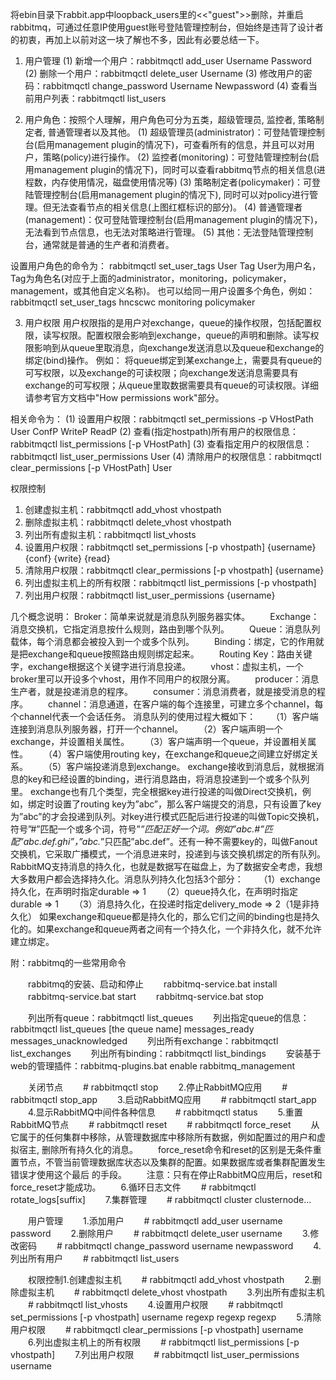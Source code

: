 将ebin目录下rabbit.app中loopback_users里的<<"guest">>删除，并重启rabbitmq，可通过任意IP使用guest账号登陆管理控制台，但始终是违背了设计者的初衷，再加上以前对这一块了解也不多，因此有必要总结一下。

1. 用户管理
(1) 新增一个用户：rabbitmqctl  add_user  Username  Password
(2) 删除一个用户：rabbitmqctl  delete_user  Username
(3) 修改用户的密码：rabbitmqctl  change_password  Username  Newpassword
(4) 查看当前用户列表：rabbitmqctl  list_users

2. 用户角色：按照个人理解，用户角色可分为五类，超级管理员, 监控者, 策略制定者, 普通管理者以及其他。
(1) 超级管理员(administrator)：可登陆管理控制台(启用management plugin的情况下)，可查看所有的信息，并且可以对用户，策略(policy)进行操作。
(2) 监控者(monitoring)：可登陆管理控制台(启用management plugin的情况下)，同时可以查看rabbitmq节点的相关信息(进程数，内存使用情况，磁盘使用情况等)
(3) 策略制定者(policymaker)：可登陆管理控制台(启用management plugin的情况下), 同时可以对policy进行管理。但无法查看节点的相关信息(上图红框标识的部分)。
(4) 普通管理者(management)：仅可登陆管理控制台(启用management plugin的情况下)，无法看到节点信息，也无法对策略进行管理。
(5) 其他：无法登陆管理控制台，通常就是普通的生产者和消费者。

设置用户角色的命令为：
rabbitmqctl  set_user_tags  User  Tag
User为用户名， Tag为角色名(对应于上面的administrator，monitoring，policymaker，management，或其他自定义名称)。
也可以给同一用户设置多个角色，例如：rabbitmqctl  set_user_tags  hncscwc  monitoring  policymaker

3. 用户权限
用户权限指的是用户对exchange，queue的操作权限，包括配置权限，读写权限。配置权限会影响到exchange，queue的声明和删除。读写权限影响到从queue里取消息，向exchange发送消息以及queue和exchange的绑定(bind)操作。
例如： 将queue绑定到某exchange上，需要具有queue的可写权限，以及exchange的可读权限；向exchange发送消息需要具有exchange的可写权限；从queue里取数据需要具有queue的可读权限。详细请参考官方文档中"How permissions work"部分。

相关命令为：
(1) 设置用户权限：rabbitmqctl  set_permissions  -p  VHostPath  User  ConfP  WriteP  ReadP
(2) 查看(指定hostpath)所有用户的权限信息：rabbitmqctl  list_permissions  [-p  VHostPath]
(3) 查看指定用户的权限信息：rabbitmqctl  list_user_permissions  User
(4)  清除用户的权限信息：rabbitmqctl  clear_permissions  [-p VHostPath]  User

权限控制
1.  创建虚拟主机：rabbitmqctl add_vhost vhostpath
2.  删除虚拟主机：rabbitmqctl delete_vhost vhostpath
3.  列出所有虚拟主机：rabbitmqctl list_vhosts
4.  设置用户权限：rabbitmqctl set_permissions [-p vhostpath] {username} {conf} {write} {read}
5.  清除用户权限：rabbitmqctl clear_permissions [-p vhostpath] {username}
6.  列出虚拟主机上的所有权限：rabbitmqctl list_permissions [-p vhostpath]
7.  列出用户权限：rabbitmqctl list_user_permissions {username}

几个概念说明：
Broker：简单来说就是消息队列服务器实体。
　　Exchange：消息交换机，它指定消息按什么规则，路由到哪个队列。
　　Queue：消息队列载体，每个消息都会被投入到一个或多个队列。
　　Binding：绑定，它的作用就是把exchange和queue按照路由规则绑定起来。
　　Routing Key：路由关键字，exchange根据这个关键字进行消息投递。
　　vhost：虚拟主机，一个broker里可以开设多个vhost，用作不同用户的权限分离。
　　producer：消息生产者，就是投递消息的程序。
　　consumer：消息消费者，就是接受消息的程序。
　　channel：消息通道，在客户端的每个连接里，可建立多个channel，每个channel代表一个会话任务。
消息队列的使用过程大概如下：
　　（1）客户端连接到消息队列服务器，打开一个channel。
　　（2）客户端声明一个exchange，并设置相关属性。
　　（3）客户端声明一个queue，并设置相关属性。
　　（4）客户端使用routing key，在exchange和queue之间建立好绑定关系。
　　（5）客户端投递消息到exchange。
exchange接收到消息后，就根据消息的key和已经设置的binding，进行消息路由，将消息投递到一个或多个队列里。
exchange也有几个类型，完全根据key进行投递的叫做Direct交换机，例如，绑定时设置了routing key为”abc”，那么客户端提交的消息，只有设置了key为”abc”的才会投递到队列。对key进行模式匹配后进行投递的叫做Topic交换机，符号”#”匹配一个或多个词，符号”*”匹配正好一个词。例如”abc.#”匹配”abc.def.ghi”，”abc.*”只匹配”abc.def”。还有一种不需要key的，叫做Fanout交换机，它采取广播模式，一个消息进来时，投递到与该交换机绑定的所有队列。
RabbitMQ支持消息的持久化，也就是数据写在磁盘上，为了数据安全考虑，我想大多数用户都会选择持久化。消息队列持久化包括3个部分：
　　（1）exchange持久化，在声明时指定durable => 1
　　（2）queue持久化，在声明时指定durable => 1
　　（3）消息持久化，在投递时指定delivery_mode => 2（1是非持久化）
如果exchange和queue都是持久化的，那么它们之间的binding也是持久化的。如果exchange和queue两者之间有一个持久化，一个非持久化，就不允许建立绑定。

附：rabbitmq的一些常用命令　　

　　rabbitmq的安装、启动和停止
　　rabbitmq-service.bat install 
　　rabbitmq-service.bat start 
　　rabbitmq-service.bat stop

　　列出所有queue：rabbitmqctl list_queues
　　列出指定queue的信息：rabbitmqctl list_queues [the queue name] messages_ready messages_unacknowledged
　　列出所有exchange：rabbitmqctl list_exchanges
　　列出所有binding：rabbitmqctl list_bindings
　　安装基于web的管理插件：rabbitmq-plugins.bat enable rabbitmq_management 

　　关闭节点
　　# rabbitmqctl stop
　　2.停止RabbitMQ应用
　　# rabbitmqctl stop_app
　　3.启动RabbitMQ应用
　　# rabbitmqctl start_app
　　4.显示RabbitMQ中间件各种信息
　　# rabbitmqctl status
　　5.重置RabbitMQ节点
　　# rabbitmqctl reset
　　# rabbitmqctl force_reset
　　从它属于的任何集群中移除，从管理数据库中移除所有数据，例如配置过的用户和虚拟宿主, 删除所有持久化的消息。
　　force_reset命令和reset的区别是无条件重置节点，不管当前管理数据库状态以及集群的配置。如果数据库或者集群配置发生错误才使用这个最后 的手段。
　　注意：只有在停止RabbitMQ应用后，reset和force_reset才能成功。
　　6.循环日志文件
　　# rabbitmqctl rotate_logs[suffix]
　　7.集群管理
　　# rabbitmqctl cluster clusternode…

　　用户管理
　　1.添加用户
　　# rabbitmqctl add_user username password
　　2.删除用户
　　# rabbitmqctl delete_user username
　　3.修改密码
　　# rabbitmqctl change_password username newpassword
　　4.列出所有用户
　　# rabbitmqctl list_users

　　权限控制1.创建虚拟主机
　　# rabbitmqctl add_vhost vhostpath
　　2.删除虚拟主机
　　# rabbitmqctl delete_vhost vhostpath
　　3.列出所有虚拟主机
　　# rabbitmqctl list_vhosts
　　4.设置用户权限
　　# rabbitmqctl set_permissions [-p vhostpath] username regexp regexp regexp
　　5.清除用户权限
　　# rabbitmqctl clear_permissions [-p vhostpath] username
　　6.列出虚拟主机上的所有权限
　　# rabbitmqctl list_permissions [-p vhostpath]
　　7.列出用户权限
　　# rabbitmqctl list_user_permissions username
